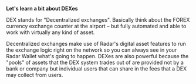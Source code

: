 **Let's learn a bit about DEXes**

DEX stands for "Decentralized exchanges". Basically think about the FOREX currency exchange counter at the airport – but fully automated and able to work with virtually any kind of asset.

Decentralized exchanges make use of Radar's digital asset features to run the exchange logic right on the network so you can always see in your Radar Wallet what's going to happen. DEXes are also powerful because the "pools" of assets that the DEX system trades out of are provided not by a bank or company but individual users that can share in the fees that a DEX may collect from users.

